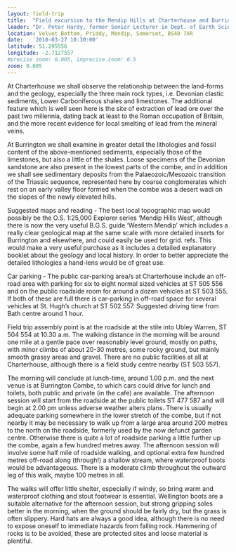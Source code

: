 ```yaml
---
layout: field-trip
title:  "Field excursion to the Mendip Hills at Charterhouse and Burrington Combe"
leader: "Dr. Peter Hardy, former Senior Lecturer in Dept. of Earth Sciences at the University of Bristol"
location: Velvet Bottom, Priddy, Mendip, Somerset, BS40 7XR
date:   '2010-03-27 10:30:00'
latitude: 51.295556
longitude: -2.7127557
#precise zoom: 0.005, inprecise zoom: 0.5
zoom: 0.005
---
```

At Charterhouse we shall observe the relationship between the land-forms and the geology, especially the three main rock types, i.e. Devonian clastic sediments, Lower Carboniferous shales and limestones. The additional feature which is well seen here is the site of extraction of lead ore over the past two millennia, dating back at least to the Roman occupation of Britain, and the more recent evidence for local smelting of lead from the mineral veins.

At Burrington we shall examine in greater detail the lithologies and fossil content of the above-mentioned sediments, especially those of the limestones, but also a little of the shales. Loose specimens of the Devonian sandstone are also present in the lowest parts of the combe, and in addition we shall see sedimentary deposits from the Palaeozoic/Mesozoic transition of the Triassic sequence, represented here by coarse conglomerates which rest on an early valley floor formed when the combe was a desert wadi on the slopes of the newly elevated hills.

Suggested maps and reading - The best local topographic map would possibly be the O.S. 1:25,000 Explorer series ‘Mendip Hills West’, although there is now the very useful B.G.S. guide ‘Western Mendip’ which includes a really clear geological map at the same scale with more detailed inserts for Burrington and elsewhere, and could easily be used for grid. refs. This would make a very useful purchase as it includes a detailed explanatory booklet about the geology and local history.
In order to better appreciate the detailed lithologies a hand-lens would be of great use.

Car parking - The public car-parking area/s at Charterhouse include an off-road area with parking for six to eight normal sized vehicles at ST 505 556 and on the public roadside room for around a dozen vehicles at ST 503 555. If both of these are full there is car-parking in off-road space for several vehicles at St. Hugh’s church at ST 502 557. Suggested driving time from Bath centre around 1 hour.

Field trip assembly point is at the roadside at the stile into Ubley Warren, ST 504 554 at 10.30 a.m. The walking distance in the morning will be around one mile at a gentle pace over reasonably level ground, mostly on paths, with minor climbs of about 20-30 metres, some rocky ground, but mainly smooth grassy areas and gravel. There are no public facilities at all at Charterhouse, although there is a field study centre nearby (ST 503 557).

The morning will conclude at lunch-time, around 1.00 p.m. and the next venue is at Burrington Combe, to which cars could drive for lunch and toilets, both public and private (in the café) are available. The afternoon session will start from the roadside at the public toilets ST 477 587 and will begin at 2.00 pm unless adverse weather alters plans. There is usually adequate parking somewhere in the lower stretch of the combe, but if not nearby it may be necessary to walk up from a large area around 200 metres to the north on the roadside, formerly used by the now defunct garden centre. Otherwise there is quite a lot of roadside parking a little further up the combe, again a few hundred metres away. The afternoon session will involve some half mile of roadside walking, and optional extra few hundred metres off-road along (through!) a shallow stream, where waterproof boots would be advantageous. There is a moderate climb throughout the outward leg of this walk, maybe 100 metres in all.

The walks will offer little shelter, especially if windy, so bring warm and waterproof clothing and stout footwear is essential. Wellington boots are a suitable alternative for the afternoon session, but strong gripping soles better in the morning, when the ground should be fairly dry, but the grass is often slippery. Hard hats are always a good idea, although there is no need to expose oneself to immediate hazards from falling rock. Hammering of rocks is to be avoided, these are protected sites and loose material is plentiful.